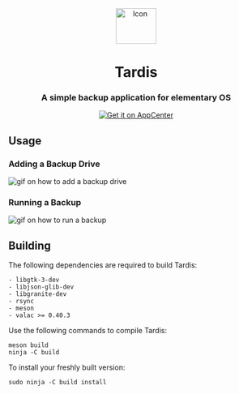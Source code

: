<div align="center">
  <span align="center"> <img width="80" height="70" class="center" src="https://github.com/chasinglogic/tardis/blob/master/data/icons/128/com.github.chasinglogic.tardis.svg" alt="Icon"></span>
  <h1 align="center">Tardis</h1>
  <h3 align="center">A simple backup application for elementary OS</h3>

  <a href="https://appcenter.elementary.io/com.github.chasinglogic.tardis"><img src="https://appcenter.elementary.io/badge.svg?new" alt="Get it on AppCenter" /></a>
</div>

## Usage

### Adding a Backup Drive

![gif on how to add a backup drive](https://github.com/chasinglogic/tardis/blob/master/data/gifs/add_a_new_backup_drive.gif)

### Running a Backup


![gif on how to run a backup](https://github.com/chasinglogic/tardis/blob/master/data/gifs/backing_up.gif)

## Building

The following dependencies are required to build Tardis:

    - libgtk-3-dev
    - libjson-glib-dev
    - libgranite-dev
    - rsync
    - meson
    - valac >= 0.40.3

Use the following commands to compile Tardis:

```
meson build
ninja -C build
```

To install your freshly built version:

```
sudo ninja -C build install
```
